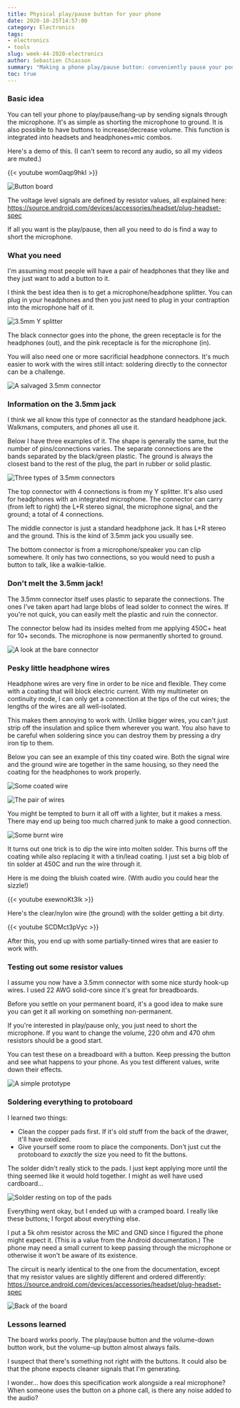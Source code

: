 ```yaml
---
title: Physical play/pause button for your phone
date: 2020-10-25T14:57:00
category: Electronics
tags:
- electronics
- tools
slug: week-44-2020-electronics
author: Sebastien Chiasson
summary: "Making a phone play/pause button: conveniently pause your podcasts when someone is talking to you."
toc: true
---
```


### Basic idea

You can tell your phone to play/pause/hang-up by sending signals through the microphone. It's as simple as shorting the microphone to ground. It is also possible to have buttons to increase/decrease volume. This function is integrated into headsets and headphones+mic combos.

Here's a demo of this. (I can't seem to record any audio, so all my videos are muted.)

{{< youtube wom0aqp9hkI >}}

![Button board](images/20201024_141750.jpg)

The voltage level signals are defined by resistor values, all explained here: <https://source.android.com/devices/accessories/headset/plug-headset-spec>

If all you want is the play/pause, then all you need to do is find a way to short the microphone.

### What you need

I'm assuming most people will have a pair of headphones that they like and they just want to add a button to it.

I think the best idea then is to get a microphone/headphone splitter. You can plug in your headphones and then you just need to plug in your contraption into the microphone half of it.

![3.5mm Y splitter](images/20201025_170156.jpg)

The black connector goes into the phone, the green receptacle is for the headphones (out), and the pink receptacle is for the microphone (in).

You will also need one or more sacrificial headphone connectors. It's much easier to work with the wires still intact: soldering directly to the connector can be a challenge.

![A salvaged 3.5mm connector](images/20201025_172425.jpg)

### Information on the 3.5mm jack

I think we all know this type of connector as the standard headphone jack. Walkmans, computers, and phones all use it.

Below I have three examples of it. The shape is generally the same, but the number of pins/connections varies. The separate connections are the bands separated by the black/green plastic. The ground is always the closest band to the rest of the plug, the part in rubber or solid plastic.

![Three types of 3.5mm connectors](images/20201025_171027.jpg)

The top connector with 4 connections is from my Y splitter. It's also used for headphones with an integrated microphone. The connector can carry (from left to right) the L+R stereo signal, the microphone signal, and the ground; a total of 4 connections.

The middle connector is just a standard headphone jack. It has L+R stereo and the ground. This is the kind of 3.5mm jack you usually see.

The bottom connector is from a microphone/speaker you can clip somewhere. It only has two connections, so you would need to push a button to talk, like a walkie-talkie.

### Don't melt the 3.5mm jack!

The 3.5mm connector itself uses plastic to separate the connections. The ones I've taken apart had large blobs of lead solder to connect the wires. If you're not quick, you can easily melt the plastic and ruin the connector.

The connector below had its insides melted from me applying 450C+ heat for 10+ seconds. The microphone is now permanently shorted to ground.

![A look at the bare connector](images/20201025_172740.jpg)

### Pesky little headphone wires

Headphone wires are very fine in order to be nice and flexible. They come with a coating that will block electric current. With my multimeter on continuity mode, I can only get a connection at the tips of the cut wires; the lengths of the wires are all well-isolated.

This makes them annoying to work with. Unlike bigger wires, you can't just strip off the insulation and splice them wherever you want. You also have to be careful when soldering since you can destroy them by pressing a dry iron tip to them.

Below you can see an example of this tiny coated wire. Both the signal wire and the ground wire are together in the same housing, so they need the coating for the headphones to work properly.

![Some coated wire](images/vlcsnap-2020-10-18-19h15m47s581_blue_wire.png)

![The pair of wires](images/vlcsnap-2020-10-25-14h12m08s748.png)

You might be tempted to burn it all off with a lighter, but it makes a mess. There may end up being too much charred junk to make a good connection.

![Some burnt wire](images/vlcsnap-2020-10-18-19h20m04s184_burnt_blue.png)

It turns out one trick is to dip the wire into molten solder. This burns off the coating while also replacing it with a tin/lead coating. I just set a big blob of tin solder at 450C and run the wire through it.

Here is me doing the bluish coated wire. (With audio you could hear the sizzle!)

{{< youtube exewnoKt3lk >}}

Here's the clear/nylon wire (the ground) with the solder getting a bit dirty.

{{< youtube SCDMct3pVyc >}}

After this, you end up with some partially-tinned wires that are easier to work with.

### Testing out some resistor values

I assume you now have a 3.5mm connector with some nice sturdy hook-up wires. I used 22 AWG solid-core since it's great for breadboards.

Before you settle on your permanent board, it's a good idea to make sure you can get it all working on something non-permanent.

If you're interested in play/pause only, you just need to short the microphone. If you want to change the volume, 220 ohm and 470 ohm resistors should be a good start.


You can test these on a breadboard with a button. Keep pressing the button and see what happens to your phone. As you test different values, write down their effects.

![A simple prototype](images/20201023_190024.jpg)

### Soldering everything to protoboard

I learned two things:

  * Clean the copper pads first. If it's old stuff from the back of the drawer, it'll have oxidized.
  * Give yourself some room to place the components. Don't just cut the protoboard to *exactly* the size you need to fit the buttons.

The solder didn't really stick to the pads. I just kept applying more until the thing seemed like it would hold together. I might as well have used cardboard...

![Solder resting on top of the pads](images/vlcsnap-2020-10-24-11h20m53s678.png)

Everything went okay, but I ended up with a cramped board. I really like these buttons; I forgot about everything else.

I put a 5k ohm resistor across the MIC and GND since I figured the phone might expect it. (This is a value from the Android documentation.) The phone may need a small current to keep passing through the microphone or otherwise it won't be aware of its existence.

The circuit is nearly identical to the one from the documentation, except that my resistor values are slightly different and ordered differently: <https://source.android.com/devices/accessories/headset/plug-headset-spec>

![Back of the board](images/20201024_141804.jpg)

### Lessons learned

The board works poorly. The play/pause button and the volume-down button work, but the volume-up button almost always fails.

I suspect that there's something not right with the buttons. It could also be that the phone expects cleaner signals that I'm generating.

I wonder... how does this specification work alongside a real microphone? When someone uses the button on a phone call, is there any noise added to the audio?
